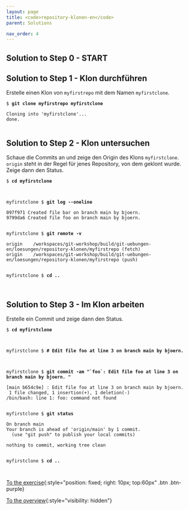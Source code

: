 ```yaml
---
layout: page
title: <code>repository-klonen-en</code>
parent: Solutions

nav_order: 4
---
```

## Solution to Step 0 - START

## Solution to Step 1 - Klon durchführen

Erstelle einen Klon von `myfirstrepo` mit dem Namen `myfirstclone`.


<pre><code>$ <b>git clone myfirstrepo myfirstclone</b><br><br>Cloning into 'myfirstclone'...<br>done.<br><br></code></pre>


## Solution to Step 2 - Klon untersuchen

Schaue die Commits an und
zeige den Origin des Klons `myfirstclone`.
`origin` steht in der Regel für jenes Repository,
von dem geklont wurde.
Zeige dann den Status.


<pre><code>$ <b>cd myfirstclone</b><br><br><br></code></pre>



<pre><code>myfirstclone $ <b>git log --oneline</b><br><br>097f971 Created file bar on branch main by bjoern.<br>9799da6 Created file foo on branch main by bjoern.<br><br></code></pre>



<pre><code>myfirstclone $ <b>git remote -v</b><br><br>origin	/workspaces/git-workshop/build/git-uebungen-en/loesungen/repository-klonen/myfirstrepo (fetch)<br>origin	/workspaces/git-workshop/build/git-uebungen-en/loesungen/repository-klonen/myfirstrepo (push)<br><br></code></pre>



<pre><code>myfirstclone $ <b>cd ..</b><br><br><br></code></pre>


## Solution to Step 3 - Im Klon arbeiten

Erstelle ein Commit und zeige dann den Status.


<pre><code>$ <b>cd myfirstclone</b><br><br><br></code></pre>



<pre><code>myfirstclone $ <b># Edit file foo at line 3 on branch main by bjoern.</b><br><br><br></code></pre>



<pre><code>myfirstclone $ <b>git commit -am &quot;`foo`: Edit file foo at line 3 on branch main by bjoern. &quot;</b><br><br>[main b654c9e] : Edit file foo at line 3 on branch main by bjoern.<br> 1 file changed, 1 insertion(+), 1 deletion(-)<br>/bin/bash: line 1: foo: command not found<br><br></code></pre>



<pre><code>myfirstclone $ <b>git status</b><br><br>On branch main<br>Your branch is ahead of 'origin/main' by 1 commit.<br>  (use &quot;git push&quot; to publish your local commits)<br><br>nothing to commit, working tree clean<br><br></code></pre>



<pre><code>myfirstclone $ <b>cd ..</b><br><br><br></code></pre>


[To the exercise](aufgabe-repository-klonen-en.html){:style="position: fixed; right: 10px; top:60px" .btn .btn-purple}

[To the overview](../../ueberblick-en.html){:style="visibility: hidden"}

